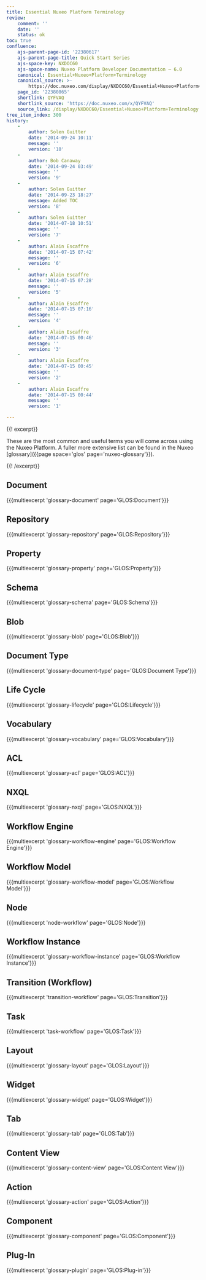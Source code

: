 ```yaml
---
title: Essential Nuxeo Platform Terminology
review:
    comment: ''
    date: ''
    status: ok
toc: true
confluence:
    ajs-parent-page-id: '22380617'
    ajs-parent-page-title: Quick Start Series
    ajs-space-key: NXDOC60
    ajs-space-name: Nuxeo Platform Developer Documentation — 6.0
    canonical: Essential+Nuxeo+Platform+Terminology
    canonical_source: >-
        https://doc.nuxeo.com/display/NXDOC60/Essential+Nuxeo+Platform+Terminology
    page_id: '22380865'
    shortlink: QYFVAQ
    shortlink_source: 'https://doc.nuxeo.com/x/QYFVAQ'
    source_link: /display/NXDOC60/Essential+Nuxeo+Platform+Terminology
tree_item_index: 300
history:
    -
        author: Solen Guitter
        date: '2014-09-24 10:11'
        message: ''
        version: '10'
    -
        author: Bob Canaway
        date: '2014-09-24 03:49'
        message: ''
        version: '9'
    -
        author: Solen Guitter
        date: '2014-09-23 18:27'
        message: Added TOC
        version: '8'
    -
        author: Solen Guitter
        date: '2014-07-18 10:51'
        message: ''
        version: '7'
    -
        author: Alain Escaffre
        date: '2014-07-15 07:42'
        message: ''
        version: '6'
    -
        author: Alain Escaffre
        date: '2014-07-15 07:28'
        message: ''
        version: '5'
    -
        author: Alain Escaffre
        date: '2014-07-15 07:16'
        message: ''
        version: '4'
    -
        author: Alain Escaffre
        date: '2014-07-15 00:46'
        message: ''
        version: '3'
    -
        author: Alain Escaffre
        date: '2014-07-15 00:45'
        message: ''
        version: '2'
    -
        author: Alain Escaffre
        date: '2014-07-15 00:44'
        message: ''
        version: '1'

---
```

{{! excerpt}}

These are the most common and useful terms you will come across using the Nuxeo Platform. A fuller more extensive list can be found in the Nuxeo [glossary]({{page space='glos' page='nuxeo-glossary'}}).

{{! /excerpt}}

## Document

{{{multiexcerpt 'glossary-document' page='GLOS:Document'}}}

## Repository

{{{multiexcerpt 'glossary-repository' page='GLOS:Repository'}}}

## Property

{{{multiexcerpt 'glossary-property' page='GLOS:Property'}}}

## Schema

{{{multiexcerpt 'glossary-schema' page='GLOS:Schema'}}}

## Blob

{{{multiexcerpt 'glossary-blob' page='GLOS:Blob'}}}

## Document Type

{{{multiexcerpt 'glossary-document-type' page='GLOS:Document Type'}}}

## Life Cycle

{{{multiexcerpt 'glossary-lifecycle' page='GLOS:Lifecycle'}}}

## Vocabulary

{{{multiexcerpt 'glossary-vocabulary' page='GLOS:Vocabulary'}}}

## ACL

{{{multiexcerpt 'glossary-acl' page='GLOS:ACL'}}}

## NXQL

{{{multiexcerpt 'glossary-nxql' page='GLOS:NXQL'}}}

## Workflow Engine

{{{multiexcerpt 'glossary-workflow-engine' page='GLOS:Workflow Engine'}}}

## Workflow Model

{{{multiexcerpt 'glossary-workflow-model' page='GLOS:Workflow Model'}}}

## Node

{{{multiexcerpt 'node-workflow' page='GLOS:Node'}}}

## Workflow Instance

{{{multiexcerpt 'glossary-workflow-instance' page='GLOS:Workflow Instance'}}}

## Transition (Workflow)

{{{multiexcerpt 'transition-workflow' page='GLOS:Transition'}}}

## Task

{{{multiexcerpt 'task-workflow' page='GLOS:Task'}}}

## Layout

{{{multiexcerpt 'glossary-layout' page='GLOS:Layout'}}}

## Widget

{{{multiexcerpt 'glossary-widget' page='GLOS:Widget'}}}

## Tab

{{{multiexcerpt 'glossary-tab' page='GLOS:Tab'}}}

## Content View

{{{multiexcerpt 'glossary-content-view' page='GLOS:Content View'}}}

## Action

{{{multiexcerpt 'glossary-action' page='GLOS:Action'}}}

## Component

{{{multiexcerpt 'glossary-component' page='GLOS:Component'}}}

## Plug-In

{{{multiexcerpt 'glossary-plugin' page='GLOS:Plug-in'}}}
